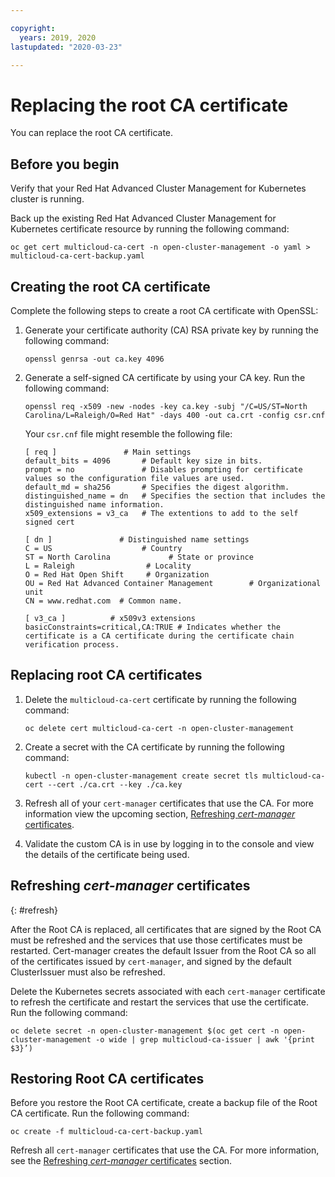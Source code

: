 ```yaml
---

copyright:
  years: 2019, 2020
lastupdated: "2020-03-23"

---
```


# Replacing the root CA certificate

You can replace the root CA certificate.

## Before you begin

Verify that your Red Hat Advanced Cluster Management for Kubernetes cluster is running.

Back up the existing Red Hat Advanced Cluster Management for Kubernetes certificate resource by running the following command:

   ```
   oc get cert multicloud-ca-cert -n open-cluster-management -o yaml > multicloud-ca-cert-backup.yaml
   ```

## Creating the root CA certificate

Complete the following steps to create a root CA certificate with OpenSSL:

1. Generate your certificate authority (CA) RSA private key by running the following command:

   ```
   openssl genrsa -out ca.key 4096
   ```

2. Generate a self-signed CA certificate by using your CA key. Run the following command:

   ```
   openssl req -x509 -new -nodes -key ca.key -subj "/C=US/ST=North Carolina/L=Raleigh/O=Red Hat" -days 400 -out ca.crt -config csr.cnf
   ```

   Your `csr.cnf` file might resemble the following file:

      ```
      [ req ]               # Main settings
      default_bits = 4096       # Default key size in bits.
      prompt = no               # Disables prompting for certificate values so the configuration file values are used.
      default_md = sha256       # Specifies the digest algorithm.
      distinguished_name = dn   # Specifies the section that includes the distinguished name information.
      x509_extensions = v3_ca   # The extentions to add to the self signed cert

      [ dn ]               # Distinguished name settings
      C = US                    # Country
      ST = North Carolina             # State or province
      L = Raleigh                # Locality
      O = Red Hat Open Shift     # Organization
      OU = Red Hat Advanced Container Management        # Organizational unit
      CN = www.redhat.com  # Common name.

      [ v3_ca ]          # x509v3 extensions
      basicConstraints=critical,CA:TRUE # Indicates whether the certificate is a CA certificate during the certificate chain verification process.
      ```

## Replacing root CA certificates

1. Delete the `multicloud-ca-cert` certificate by running the following command:

   ```
   oc delete cert multicloud-ca-cert -n open-cluster-management
   ```

2. Create a secret with the CA certificate by running the following command:

   ```
   kubectl -n open-cluster-management create secret tls multicloud-ca-cert --cert ./ca.crt --key ./ca.key
   ```

3. Refresh all of your `cert-manager` certificates that use the CA. For more information view the upcoming section, [Refreshing _cert-manager_ certificates](#refresh).

4. Validate the custom CA is in use by logging in to the console and view the details of the certificate being used. <!-- we should state the steps to do this; it migth be only 3 steps?-->

## Refreshing _cert-manager_ certificates
{: #refresh}

After the Root CA is replaced, all certificates that are signed by the Root CA must be refreshed and the services that use those certificates must be restarted. Cert-manager creates the default Issuer from the Root CA so all of the certificates issued by `cert-manager`, and signed by the default ClusterIssuer must also be refreshed.

Delete the Kubernetes secrets associated with each `cert-manager` certificate to refresh the certificate and restart the services that use the certificate. Run the following command: 

   ```
   oc delete secret -n open-cluster-management $(oc get cert -n open-cluster-management -o wide | grep multicloud-ca-issuer | awk '{print $3}’)
   ```

## Restoring Root CA certificates

Before you restore the Root CA certificate, create a backup file of the Root CA certificate. Run the following command: 

   ```
   oc create -f multicloud-ca-cert-backup.yaml
   ```

Refresh all `cert-manager` certificates that use the CA. For more information, see the [Refreshing _cert-manager_ certificates](#refresh) section. 